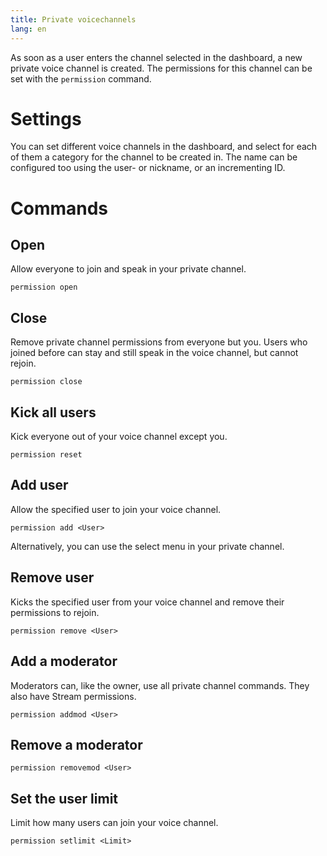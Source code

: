 ```yaml
---
title: Private voicechannels
lang: en
---
```


As soon as a user enters the channel selected in the dashboard, a new private voice channel is created.
The permissions for this channel can be set with the `permission` command.

# Settings

You can set different voice channels in the dashboard, and select for each of them a category for the channel to be created in.
The name can be configured too using the user- or nickname, or an incrementing ID.

# Commands

## Open

Allow everyone to join and speak in your private channel.

`permission open`

## Close

Remove private channel permissions from everyone but you.
Users who joined before can stay and still speak in the voice channel, but cannot rejoin.

`permission close`

## Kick all users

Kick everyone out of your voice channel except you.

`permission reset`

## Add user

Allow the specified user to join your voice channel.

`permission add <User>`

Alternatively, you can use the select menu in your private channel.

## Remove user

Kicks the specified user from your voice channel and remove their permissions to rejoin.

`permission remove <User>`

## Add a moderator

Moderators can, like the owner, use all private channel commands.
They also have Stream permissions.

`permission addmod <User>`

## Remove a moderator

`permission removemod <User>`

## Set the user limit

Limit how many users can join your voice channel.

`permission setlimit <Limit>`

